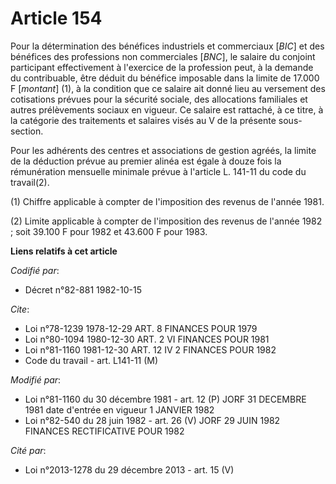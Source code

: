 # Article 154

Pour la détermination des bénéfices industriels et commerciaux [*BIC*] et des bénéfices des professions non commerciales
[*BNC*], le salaire du conjoint participant effectivement à l'exercice de la profession peut, à la demande du contribuable,
être déduit du bénéfice imposable dans la limite de 17.000 F [*montant*] (1), à la condition que ce salaire ait donné lieu au
versement des cotisations prévues pour la sécurité sociale, des allocations familiales et autres prélèvements sociaux en
vigueur. Ce salaire est rattaché, à ce titre, à la catégorie des traitements et salaires visés au V de la présente sous-
section.

Pour les adhérents des centres et associations de gestion agréés, la limite de la déduction prévue au premier alinéa est
égale à douze fois la rémunération mensuelle minimale prévue à l'article L. 141-11 du code du travail(2).

(1) Chiffre applicable à compter de l'imposition des revenus de l'année 1981.

(2) Limite applicable à compter de l'imposition des revenus de l'année 1982 ; soit 39.100 F pour 1982 et 43.600 F pour 1983.

**Liens relatifs à cet article**

_Codifié par_:

  - Décret n°82-881 1982-10-15

_Cite_:

  - Loi n°78-1239 1978-12-29 ART. 8 FINANCES POUR 1979
  - Loi n°80-1094 1980-12-30 ART. 2 VI FINANCES POUR 1981
  - Loi n°81-1160 1981-12-30 ART. 12 IV 2 FINANCES POUR 1982
  - Code du travail - art. L141-11 (M)

_Modifié par_:

  - Loi n°81-1160 du 30 décembre 1981 - art. 12 (P) JORF 31 DECEMBRE 1981 date d'entrée en vigueur 1 JANVIER 1982
  - Loi n°82-540 du 28 juin 1982 - art. 26 (V) JORF 29 JUIN 1982 FINANCES RECTIFICATIVE POUR 1982

_Cité par_:

  - Loi n°2013-1278 du 29 décembre 2013 - art. 15 (V)
